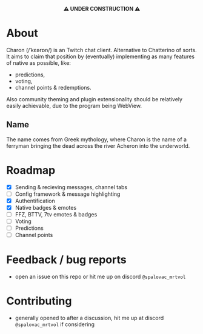 <div align="center">

**⚠️ UNDER CONSTRUCTION ⚠️**

</div>

# About

Charon (/ˈkɛərɒn/) is an Twitch chat client. Alternative to Chatterino of sorts. It aims to claim that position by (eventually) implementing as many features of native as possible, like:

- predictions,
- voting,
- channel points & redemptions.

Also community theming and plugin extensionality should be relatively easily achievable, due to the program being WebView.

## Name

The name comes from Greek mythology, where Charon is the name of a ferryman bringing the dead across the river Acheron into the underworld.

# Roadmap

- [x] Sending & recieving messages, channel tabs
- [ ] Config framework & message highlighting
- [x] Authentification
- [x] Native badges & emotes
- [ ] FFZ, BTTV, 7tv emotes & badges
- [ ] Voting
- [ ] Predictions
- [ ] Channel points

# Feedback / bug reports

- open an issue on this repo or hit me up on discord `@spalovac_mrtvol`

# Contributing

- generally opened to after a discussion, hit me up at discord `@spalovac_mrtvol` if considering
